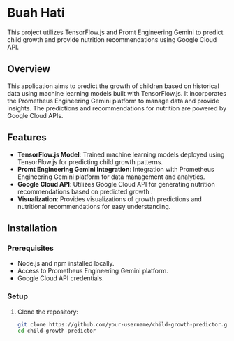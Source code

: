 # Buah Hati

This project utilizes TensorFlow.js and Promt Engineering Gemini to predict child growth and provide nutrition recommendations using Google Cloud API.

## Overview

This application aims to predict the growth of children based on historical data using machine learning models built with TensorFlow.js. It incorporates the Prometheus Engineering Gemini platform to manage data and provide insights. The predictions and recommendations for nutrition are powered by Google Cloud APIs.

## Features

- **TensorFlow.js Model**: Trained machine learning models deployed using TensorFlow.js for predicting child growth patterns.
- **Promt Engineering Gemini Integration**: Integration with Prometheus Engineering Gemini platform for data management and analytics.
- **Google Cloud API**: Utilizes Google Cloud API for generating nutrition recommendations based on predicted growth .
- **Visualization**: Provides visualizations of growth predictions and nutritional recommendations for easy understanding.

## Installation

### Prerequisites

- Node.js and npm installed locally.
- Access to Prometheus Engineering Gemini platform.
- Google Cloud API credentials.

### Setup

1. Clone the repository:

   ```bash
   git clone https://github.com/your-username/child-growth-predictor.git
   cd child-growth-predictor

